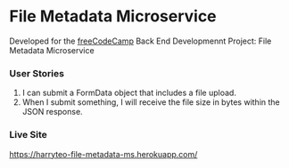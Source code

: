 # File Metadata Microservice

Developed for the [freeCodeCamp](https://www.freecodecamp.com/) Back End Developmennt Project: File Metadata Microservice

### User Stories
1. I can submit a FormData object that includes a file upload.
2. When I submit something, I will receive the file size in bytes within the JSON response.

### Live Site
https://harryteo-file-metadata-ms.herokuapp.com/
